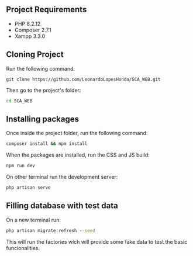 ## Project Requirements
- PHP 8.2.12
- Composer 2.7.1
- Xampp 3.3.0

## Cloning Project
Run the following command:
```git
git clone https://github.com/LeonardoLopesHonda/SCA_WEB.git
```

Then go to the project's folder:
```cmd
cd SCA_WEB
```

## Installing packages
Once inside the project folder, run the following command:
```cmd
composer install && npm install
```

When the packages are installed, run the CSS and JS build:
```cmd
npm run dev
```

On other terminal run the development server:
```cmd
php artisan serve
```

## Filling database with test data

On a new terminal run:
```cmd
php artisan migrate:refresh --seed
```

This will run the factories wich will provide some fake data to test the basic funcionalities.